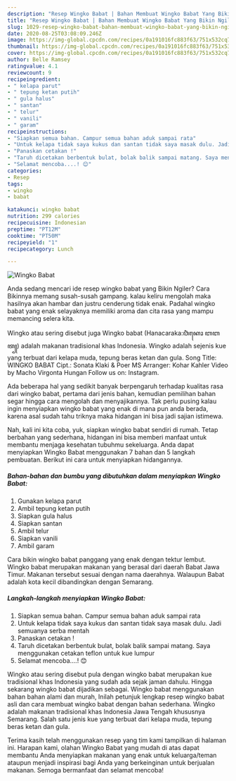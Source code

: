 ```yaml
---
description: "Resep Wingko Babat | Bahan Membuat Wingko Babat Yang Bikin Ngiler"
title: "Resep Wingko Babat | Bahan Membuat Wingko Babat Yang Bikin Ngiler"
slug: 1029-resep-wingko-babat-bahan-membuat-wingko-babat-yang-bikin-ngiler
date: 2020-08-25T03:08:09.246Z
image: https://img-global.cpcdn.com/recipes/0a191016fc883f63/751x532cq70/wingko-babat-foto-resep-utama.jpg
thumbnail: https://img-global.cpcdn.com/recipes/0a191016fc883f63/751x532cq70/wingko-babat-foto-resep-utama.jpg
cover: https://img-global.cpcdn.com/recipes/0a191016fc883f63/751x532cq70/wingko-babat-foto-resep-utama.jpg
author: Belle Ramsey
ratingvalue: 4.1
reviewcount: 9
recipeingredient:
- " kelapa parut"
- " tepung ketan putih"
- " gula halus"
- " santan"
- " telur"
- " vanili"
- " garam"
recipeinstructions:
- "Siapkan semua bahan. Campur semua bahan aduk sampai rata"
- "Untuk kelapa tidak saya kukus dan santan tidak saya masak dulu. Jadi semuanya serba mentah"
- "Panaskan cetakan !"
- "Taruh dicetakan berbentuk bulat, bolak balik sampai matang. Saya menggunakan cetakan teflon untuk kue lumpur"
- "Selamat mencoba....! 😊"
categories:
- Resep
tags:
- wingko
- babat

katakunci: wingko babat 
nutrition: 299 calories
recipecuisine: Indonesian
preptime: "PT12M"
cooktime: "PT50M"
recipeyield: "1"
recipecategory: Lunch

---
```



![Wingko Babat](https://img-global.cpcdn.com/recipes/0a191016fc883f63/751x532cq70/wingko-babat-foto-resep-utama.jpg)

Anda sedang mencari ide resep wingko babat yang Bikin Ngiler? Cara Bikinnya memang susah-susah gampang. kalau keliru mengolah maka hasilnya akan hambar dan justru cenderung tidak enak. Padahal wingko babat yang enak selayaknya memiliki aroma dan cita rasa yang mampu memancing selera kita.

Wingko atau sering disebut juga Wingko babat (Hanacaraka:ꦮꦶꦁꦏꦺꦴ ꦧꦧꦠ꧀) adalah makanan tradisional khas Indonesia. Wingko adalah sejenis kue yang terbuat dari kelapa muda, tepung beras ketan dan gula. Song Title: WINGKO BABAT Cipt.: Sonata Klaki &amp; Poer MS Arranger: Kohar Kahler Video by Macho Virgonta Hungan Follow us on: Instagram.

Ada beberapa hal yang sedikit banyak berpengaruh terhadap kualitas rasa dari wingko babat, pertama dari jenis bahan, kemudian pemilihan bahan segar hingga cara mengolah dan menyajikannya. Tak perlu pusing kalau ingin menyiapkan wingko babat yang enak di mana pun anda berada, karena asal sudah tahu triknya maka hidangan ini bisa jadi sajian istimewa.


Nah, kali ini kita coba, yuk, siapkan wingko babat sendiri di rumah. Tetap berbahan yang sederhana, hidangan ini bisa memberi manfaat untuk membantu menjaga kesehatan tubuhmu sekeluarga. Anda dapat menyiapkan Wingko Babat menggunakan 7 bahan dan 5 langkah pembuatan. Berikut ini cara untuk menyiapkan hidangannya.

<!--inarticleads1-->

##### Bahan-bahan dan bumbu yang dibutuhkan dalam menyiapkan Wingko Babat:

1. Gunakan  kelapa parut
1. Ambil  tepung ketan putih
1. Siapkan  gula halus
1. Siapkan  santan
1. Ambil  telur
1. Siapkan  vanili
1. Ambil  garam


Cara bikin wingko babat panggang yang enak dengan tektur lembut. Wingko babat merupakan makanan yang berasal dari daerah Babat Jawa Timur. Makanan tersebut sesuai dengan nama daerahnya. Walaupun Babat adalah kota kecil dibandingkan dengan Semarang. 

<!--inarticleads2-->

##### Langkah-langkah menyiapkan Wingko Babat:

1. Siapkan semua bahan. Campur semua bahan aduk sampai rata
1. Untuk kelapa tidak saya kukus dan santan tidak saya masak dulu. Jadi semuanya serba mentah
1. Panaskan cetakan !
1. Taruh dicetakan berbentuk bulat, bolak balik sampai matang. Saya menggunakan cetakan teflon untuk kue lumpur
1. Selamat mencoba....! 😊


Wingko atau sering disebut pula dengan wingko babat merupakan kue tradisional khas Indonesia yang sudah ada sejak jaman dahulu. Hingga sekarang wingko babat dijadikan sebagai. Wingko babat menggunakan bahan bahan alami dan murah, Inilah petunjuk lengkap resep wingko babat asli dan cara membuat wingko babat dengan bahan sederhana. Wingko adalah makanan tradisional khas Indonesia Jawa Tengah khususnya Semarang. Salah satu jenis kue yang terbuat dari kelapa muda, tepung beras ketan dan gula. 

Terima kasih telah menggunakan resep yang tim kami tampilkan di halaman ini. Harapan kami, olahan Wingko Babat yang mudah di atas dapat membantu Anda menyiapkan makanan yang enak untuk keluarga/teman ataupun menjadi inspirasi bagi Anda yang berkeinginan untuk berjualan makanan. Semoga bermanfaat dan selamat mencoba!
